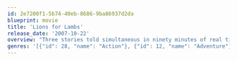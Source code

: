 ```yaml
---
id: 2e7200f1-5b74-40eb-8686-9ba86937d2da
blueprint: movie
title: 'Lions for Lambs'
release_date: '2007-10-22'
overview: "Three stories told simultaneous in ninety minutes of real time: a Republican Senator who's a presidential hopeful gives an hour-long interview to a skeptical television reporter, detailing a strategy for victory in Afghanistan; two special forces ambushed on an Afghani ridge await rescue as Taliban forces close in; a poli-sci professor at a California college invites a student to re-engage."
genres: '[{"id": 28, "name": "Action"}, {"id": 12, "name": "Adventure"}, {"id": 18, "name": "Drama"}, {"id": 36, "name": "History"}]'
---
```


